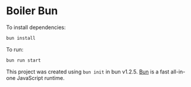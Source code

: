 # Boiler Bun 

To install dependencies:

```bash
bun install
```

To run:

```bash
bun run start
```

This project was created using `bun init` in bun v1.2.5. [Bun](https://bun.sh) is a fast all-in-one JavaScript runtime.
